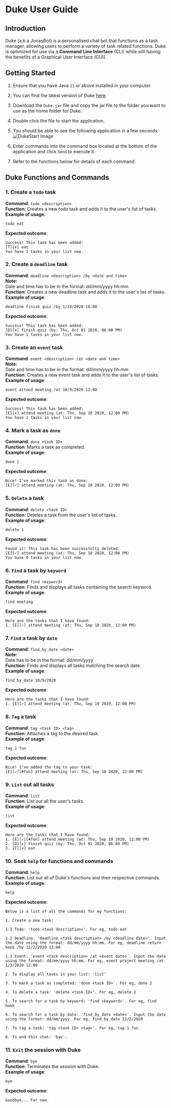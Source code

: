 # Duke User Guide

## Introduction
Duke (a.k.a JonasBot) is a personalised chat bot that functions as a task manager, allowing
users to perform a variety of task related functions.
Duke is optimized for use via a **Command Line Interface** (CLI) 
while still having the benefits of a Graphical User Interface (GUI).

## Getting Started
1. Ensure that you have Java `11` or above installed in your computer.
2. You can find the latest version of Duke [here](https://github.com/jonasngs/ip/releases/tag/v0.2).
3. Download the `Duke.jar` file and copy the jar file to the folder you want to use as the home folder for Duke.
4. Double click the file to start the application.
4. You should be able to see the following application in a few seconds:
![DukeStart Image](./DukeStart.png)

5. Enter commands into the command box located at the bottom of the application and click `Send` to execute it.
6. Refer to the functions below for details of each command.

## Duke Functions and Commands

### 1. Create a `todo` task 
**Command**: `todo <description>` <br/>
**Function**: Creates a new todo task and adds it to the user's list of tasks. <br/>
**Example of usage**: 
```
todo eat 
```
**Expected outcome**: 
```
Success! This task has been added:
[T][✗] eat
You have 1 tasks in your list now. 
```

### 2. Create a `deadline` task 
**Command**: `deadline <description> /by <date and time>` <br/>
**Note:** <br/> 
Date and time has to be in the format: dd/mm/yyyy hh:mm <br/>
**Function**: Creates a new deadline task and adds it to the user's list of tasks. <br/>
**Example of usage**: 
```
deadline finish quiz /by 1/10/2020 18:00 
```
**Expected outcome**: 
```
Success! This task has been added:
[D][✗] finish quiz (by: Thu, Oct 01 2020, 06:00 PM)
You have 1 tasks in your list now.
```

### 3. Create an `event` task 
**Command**: `event <description> /at <date and time>` <br/>
**Note:** <br/> 
Date and time has to be in the format: dd/mm/yyyy hh:mm <br/>
**Function**: Creates a new event task and adds it to the user's list of tasks. <br/>
**Example of usage**: 
```
event attend meeting /at 10/9/2020 12:00 
```
**Expected outcome**: 
```
Success! This task has been added:
[E][✗] attend meeting (at: Thu, Sep 10 2020, 12:00 PM)
You have 1 tasks in your list now.
```

### 4. Mark a task as `done` 
**Command**: `done <task ID>` <br/>
**Function**: Marks a task as completed. <br/>
**Example of usage**: 
```
done 1 
```
**Expected outcome**: 
```
Nice! I've marked this task as done:
[E][✓] attend meeting (at: Thu, Sep 10 2020, 12:00 PM)
```

### 5. `Delete` a task
**Command**: `delete <task ID>` <br/>
**Function**: Deletes a task from the user's list of tasks. <br/>
**Example of usage**: 
```
delete 1 
```
**Expected outcome**: 
```
Found it! This task has been successfully deleted: 
[E][✓] attend meeting (at: Thu, Sep 10 2020, 12:00 PM)
You have 0 tasks in your list now.
```

### 6. `Find` a task by `keyword`
**Command**: `find <keyword>` <br/>
**Function**: Finds and displays all tasks containing the search keyword. <br/>
**Example of usage**: 
```
find meeting 
```
**Expected outcome**: 
```
Here are the tasks that I have found:
1. [E][✓] attend meeting (at: Thu, Sep 10 2020, 12:00 PM)
```

### 7. `Find` a task by `date`
**Command**: `find_by_date <date>` <br/>
**Note:** <br/>
Date has to be in the format: dd/mm/yyyy <br/>
**Function**: Finds and displays all tasks matching the search date. <br/>
**Example of usage**: 
```
find_by_date 10/9/2020 
```
**Expected outcome**: 
```
Here are the tasks that I have found:
1. [E][✓] attend meeting (at: Thu, Sep 10 2020, 12:00 PM)
```

### 8. `Tag` a task 
**Command**: `tag <task ID> <tag>` <br/>
**Function**: Attaches a tag to the desired task. <br/>
**Example of usage**: 
```
tag 1 fun
```
**Expected outcome**: 
```
Nice! I've added the tag to your task:
[E][✓][#fun] attend meeting (at: Thu, Sep 10 2020, 12:00 PM)
```

### 9. `List` out all tasks 
**Command**: `list` <br/>
**Function**: List out all the user's tasks. <br/>
**Example of usage**: 
```
list
```
**Expected outcome**: 
```
Here are the tasks that I have found:
1. [E][✓][#fun] attend meeting (at: Thu, Sep 10 2020, 12:00 PM)
2. [D][✗] finish quiz (by: Thu, Oct 01 2020, 06:00 PM)
3. [T][✗] eat
```

### 10. Seek `help` for functions and commands 
**Command**: `help` <br/>
**Function**: List out all of Duke's functions and their respective commands. <br/>
**Example of usage**: 
```
help
```
**Expected outcome**: 
```
Below is a list of all the commands for my functions: 

1. Create a new task: 

1.1 Todo: 'todo <task description>'. For eg, todo eat 

1.2 Deadline: 'deadline <task description> /by <deadline date>'. Input the date using the format: dd/mm/yyyy hh:mm. For eg, deadline return book /by 12/2/2020 13:00 

1.3 Event: 'event <task description> /at <event date>'. Input the date using the format: dd/mm/yyyy hh:mm. For eg, event project meeting /at 1/3/2020 12:00 

2. To display all tasks in your list: 'list' 

3. To mark a task as completed: 'done <task ID>'. For eg, done 2 

4. To delete a task: 'delete <task ID>'. For eg, delete 2 

5. To search for a task by keyword: 'find <keyword>'. For eg, find book

6. To search for a task by date: 'find_by_date <date>'. Input the date using the format: dd/mm/yyyy. For eg, find_by_date 12/2/2020

7. To tag a task: 'tag <task ID> <tag>'. For eg, tag 1 fun

8. To end this chat: 'bye'.
```

### 11. `Exit` the session with Duke 
**Command**: `bye` <br/>
**Function**: Terminates the session with Duke. <br/>
**Example of usage**: 
```
bye
```
**Expected outcome**: 
```
Goodbye... For now.
```
